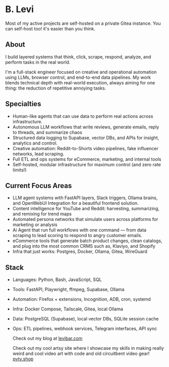 # B. Levi 

Most of my active projects are self-hosted on a private Gitea instance. You can self-host too! it's easier than you think.

## About

I build layered systems that think, click, scrape, respond, analyze, and perform tasks in the real world.

I'm a full-stack engineer focused on creative and operational automation using LLMs, browser control, and end-to-end data pipelines. My work blends technical depth with real-world execution, always aiming for one thing: the reduction of repetitive annoying tasks.

## Specialties

- Human-like agents that can use data to perform real actions across infrastructure.
- Autonomous LLM workflows that write reviews, generate emails, reply to threads, and summarize chaos
- Structured data logging to Supabase, vector DBs, and APIs for insight, analytics and control.
- Creative automation: Reddit-to-Shorts video pipelines, fake influencer networks, lead scraping.
- Full ETL and ops systems for eCommerce, marketing, and internal tools
- Self-hosted, modular infrastructure for maximum control (and zero rate limits!)

## Current Focus Areas

- LLM agent systems with FastAPI layers, Slack triggers, Ollama brains, and OpenWebUI Integration for a beautiful frontend solution.
- Content intelligence for YouTube and Reddit: harvesting, summarizing, and remixing for trend maps 
- Automated persona networks that simulate users across platforms for marketing or analysis
- Ai Agent that run full workflows with one command — from data scraping to lead scoring to respond to angry customer emails.
- eCommerce tools that generate batch product changes, clean catalogs, and plug into the most common CRMS such as, Klaviyo, and Shopify
- Infra that just works: Postgres, Docker, Ollama, Gitea, WireGuard

## Stack 

- Languages: Python, Bash, JavaScript, SQL
- Tools: FastAPI, Playwright, ffmpeg, Supabase, Ollama
- Automation: Firefox + extensions, Incognition, ADB, cron, systemd
- Infra: Docker Compose, Tailscale, Gitea, local Ollama
- Data: PostgreSQL (Supabase), local vector DBs, SQLite session cache
- Ops: ETL pipelines, webhook services, Telegram interfaces, API sync

  Check out my blog at [levibar.com](https://levibar.com)

  Check out my cool artsy site where I showcase my skills in making really weird and cool video art with code and old circuitbent video gear! [pvtv.shop](https://pvtv.shop/pages/about) 

